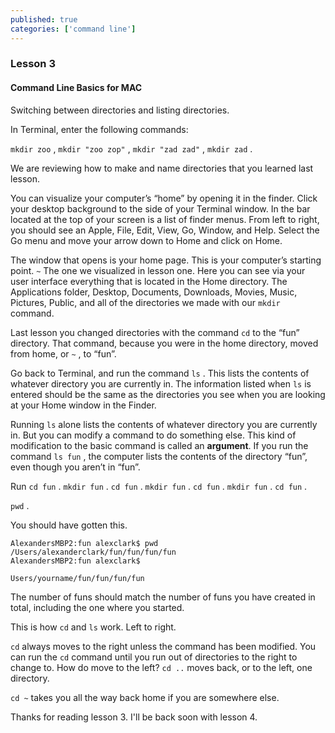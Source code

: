 ```yaml
---
published: true
categories: ['command line']
---
```


### Lesson 3

#### Command Line Basics for MAC

Switching between directories and listing directories. 

In Terminal, enter the following commands:

`mkdir zoo` , `mkdir "zoo zop"` , `mkdir "zad zad"` , `mkdir zad` .

We are reviewing how to make and name directories that you learned last lesson.

You can visualize your computer’s “home” by opening it in the finder. Click your desktop background to the side of your Terminal window. In the bar located at the top of your screen is a list of finder menus. From left to right, you should see an Apple, File, Edit, View, Go, Window, and Help. Select the Go menu and move your arrow down to Home and click on Home.

The window that opens is your home page. This is your computer’s starting point. `~` The one we visualized in lesson one. Here you can see via your user interface everything that is located in the Home directory. The Applications folder, Desktop, Documents, Downloads, Movies, Music, Pictures, Public, and all of the directories we made with our `mkdir` command. 

Last lesson you changed directories with the command `cd` to the “fun” directory. That command, because you were in the home directory, moved from home, or `~` , to “fun”. 

Go back to Terminal, and run the command `ls` . This lists the contents of whatever directory you are currently in. The information listed when `ls` is entered should be the same as the directories you see when you are looking at your Home window in the Finder.

Running `ls` alone lists the contents of whatever directory you are currently in. But you can modify a command to do something else.  This kind of modification to the basic command is called an **argument**. If you run the command `ls fun` , the computer lists the contents of the directory “fun”, even though you aren’t in “fun”.

Run `cd fun` . `mkdir fun` . `cd fun` . `mkdir fun` . `cd fun` . `mkdir fun` . `cd fun` . 

`pwd` .


You should have gotten this. 
```
AlexandersMBP2:fun alexclark$ pwd
/Users/alexanderclark/fun/fun/fun/fun
AlexandersMBP2:fun alexclark$
```


`Users/yourname/fun/fun/fun/fun`

The number of funs should match the number of funs you have created in total, including the one where you started.

This is how `cd` and `ls` work. Left to right.

`cd` always moves to the right unless the command has been modified. You can run the `cd` command until you run out of directories to the right to change to. How do move to the left? `cd ..` moves back, or to the left, one directory. 

`cd ~`  takes you all the way back home if you are somewhere else.

Thanks for reading lesson 3. I'll be back soon with lesson 4. 
